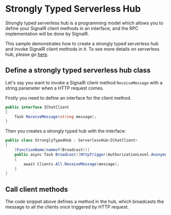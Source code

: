 # Strongly Typed Serverless Hub

Strongly typed serverless hub is a programming model which allows you to define your SignalR client methods in an interface, and the RPC implementation will be done by SignalR.

This sample demonstrates how to create a strongly typed serverless hub and invoke SignalR client methods in it. To see more details on serverless hub, please go [here](https://docs.microsoft.com/azure/azure-signalr/signalr-concept-serverless-development-config#class-based-model).

## Define a strongly typed serverless hub class

Let's say you want to invoke a SignalR client method `ReceiveMessage` with a string parameter when a HTTP request comes.

Firstly you need to define an interface for the client method.

```C# Snippet:StronglyTypedHub_ClientMethodInterface
public interface IChatClient
{
    Task ReceiveMessage(string message);
}
```

Then you creates a strongly typed hub with the interface:

```C# Snippet:StronglyTypedHub
public class StronglyTypedHub : ServerlessHub<IChatClient>
{
    [FunctionName(nameof(Broadcast))]
    public async Task Broadcast([HttpTrigger(AuthorizationLevel.Anonymous)] HttpRequest _, string message)
    {
        await Clients.All.ReceiveMessage(message);
    }
}
```

## Call client methods

The code snippet above defines a method in the hub, which broadcasts the message to all the clients once triggered by HTTP request.